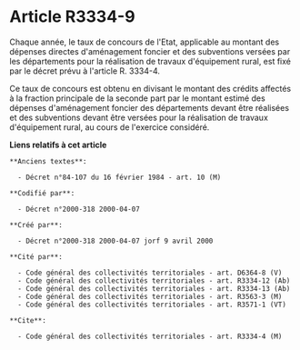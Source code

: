 # Article R3334-9

Chaque année, le taux de concours de l'Etat, applicable au montant des dépenses directes d'aménagement foncier et des
subventions versées par les départements pour la réalisation de travaux d'équipement rural, est fixé par le décret prévu à
l'article R. 3334-4.

Ce taux de concours est obtenu en divisant le montant des crédits affectés à la fraction principale de la seconde part par le
montant estimé des dépenses d'aménagement foncier des départements devant être réalisées et des subventions devant être
versées pour la réalisation de travaux d'équipement rural, au cours de l'exercice considéré.

**Liens relatifs à cet article**

	**Anciens textes**:

	  - Décret n°84-107 du 16 février 1984 - art. 10 (M)

	**Codifié par**:

	  - Décret n°2000-318 2000-04-07

	**Créé par**:

	  - Décret n°2000-318 2000-04-07 jorf 9 avril 2000

	**Cité par**:

	  - Code général des collectivités territoriales - art. D6364-8 (V)
	  - Code général des collectivités territoriales - art. R3334-12 (Ab)
	  - Code général des collectivités territoriales - art. R3334-13 (Ab)
	  - Code général des collectivités territoriales - art. R3563-3 (M)
	  - Code général des collectivités territoriales - art. R3571-1 (VT)

	**Cite**:

	  - Code général des collectivités territoriales - art. R3334-4 (M)
